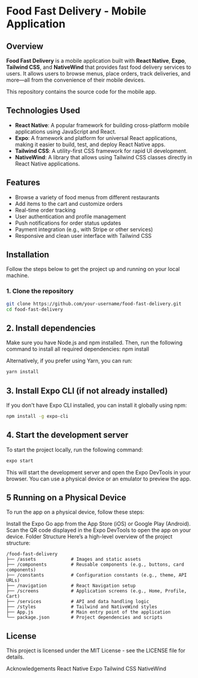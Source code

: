 # Food Fast Delivery - Mobile Application

## Overview

**Food Fast Delivery** is a mobile application built with **React Native**, **Expo**, **Tailwind CSS**, and **NativeWind** that provides fast food delivery services to users. It allows users to browse menus, place orders, track deliveries, and more—all from the convenience of their mobile devices.

This repository contains the source code for the mobile app.

## Technologies Used

- **React Native**: A popular framework for building cross-platform mobile applications using JavaScript and React.
- **Expo**: A framework and platform for universal React applications, making it easier to build, test, and deploy React Native apps.
- **Tailwind CSS**: A utility-first CSS framework for rapid UI development.
- **NativeWind**: A library that allows using Tailwind CSS classes directly in React Native applications.

## Features

- Browse a variety of food menus from different restaurants
- Add items to the cart and customize orders
- Real-time order tracking
- User authentication and profile management
- Push notifications for order status updates
- Payment integration (e.g., with Stripe or other services)
- Responsive and clean user interface with Tailwind CSS

## Installation

Follow the steps below to get the project up and running on your local machine.

### 1. Clone the repository

```bash
git clone https://github.com/your-username/food-fast-delivery.git
cd food-fast-delivery
```

## 2. Install dependencies
Make sure you have Node.js and npm installed. Then, run the following command to install all required dependencies:
npm install

Alternatively, if you prefer using Yarn, you can run:
```bash
yarn install
```
## 3. Install Expo CLI (if not already installed)
If you don't have Expo CLI installed, you can install it globally using npm:
```bash
npm install -g expo-cli
```

## 4. Start the development server
To start the project locally, run the following command:
```bash
expo start
```
This will start the development server and open the Expo DevTools in your browser. You can use a physical device or an emulator to preview the app.

## 5 Running on a Physical Device
To run the app on a physical device, follow these steps:

Install the Expo Go app from the App Store (iOS) or Google Play (Android).
Scan the QR code displayed in the Expo DevTools to open the app on your device.
Folder Structure
Here’s a high-level overview of the project structure:

```
/food-fast-delivery
├── /assets             # Images and static assets
├── /components         # Reusable components (e.g., buttons, card components)
├── /constants          # Configuration constants (e.g., theme, API URLs)
├── /navigation         # React Navigation setup
├── /screens            # Application screens (e.g., Home, Profile, Cart)
├── /services           # API and data handling logic
├── /styles             # Tailwind and NativeWind styles
├── App.js              # Main entry point of the application
└── package.json        # Project dependencies and scripts
```

## License
This project is licensed under the MIT License - see the LICENSE file for details.

Acknowledgements
React Native
Expo
Tailwind CSS
NativeWind
